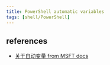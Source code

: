 ```yaml
---
title: PowerShell automatic variables
tags: [shell/PowerShell]
---
```


## references
- [关于自动变量 from MSFT docs](https://docs.microsoft.com/zh-cn/powershell/module/microsoft.powershell.core/about/about_automatic_variables?view=powershell-7.2)

